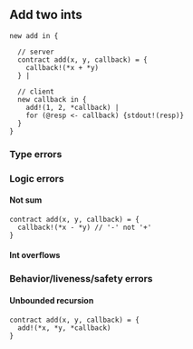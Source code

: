 ## Add two ints

```
new add in {

  // server
  contract add(x, y, callback) = {
    callback!(*x + *y)
  } |
   
  // client
  new callback in {
    add!(1, 2, *callback) | 
    for (@resp <- callback) {stdout!(resp)}
  }
}
```

### Type errors

### Logic errors

#### Not sum
```
contract add(x, y, callback) = {
  callback!(*x - *y) // '-' not '+'
}
```

#### Int overflows

### Behavior/liveness/safety errors

#### Unbounded recursion
```
contract add(x, y, callback) = {
  add!(*x, *y, *callback) 
}
```
